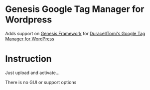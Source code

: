 # Genesis Google Tag Manager for Wordpress

Adds support on [Genesis Framework](http://studiopress.com) for [DuracellTomi's Google Tag Manager for WordPress](https://wordpress.org/plugins/duracelltomi-google-tag-manager/)

# Instruction
Just upload and activate...

There is no GUI or support options